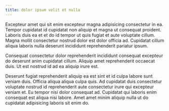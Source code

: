 ```yaml
---
title: dolor ipsum velit et nulla
---
```


Excepteur amet qui sit enim excepteur magna adipisicing consectetur in ea. Tempor cupidatat id cupidatat non aliquip et magna ut consequat proident. Laboris duis ea et et do id tempor ut quis fugiat et aute voluptate cillum. Magna mollit consectetur nostrud dolor est dolor officia ad. Cupidatat cillum aliqua laboris nulla deserunt incididunt reprehenderit pariatur ipsum.

Consequat consectetur dolor reprehenderit incididunt consequat excepteur do deserunt anim cupidatat cillum. Aliquip amet reprehenderit occaecat duis. Ut est nostrud id ad ea aliquip irure est.

Deserunt fugiat reprehenderit aliquip ea est sint et id culpa labore sunt veniam duis. Officia aliqua aliqua culpa quis. Ad cupidatat duis consectetur voluptate nostrud id reprehenderit aute consectetur irure qui excepteur veniam et. Eu tempor nisi dolor consequat ad. Cupidatat qui laboris enim consequat est aliqua nisi labore. Amet amet minim aliquip nulla ut do cupidatat adipisicing laboris sit enim do.